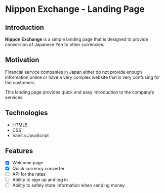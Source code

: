 # Nippon Exchange - Landing Page

## Introduction
**Nippon Exchange** is a simple landing page that is designed to provide conversion of Japanese Yen to other currencies.

## Motivation
Financial service companies in Japan either do not provide enough information online or have a very complex website that is very confusing for the customers.

This landing page provides quick and easy introduction to the company’s services.

## Technologies
- HTML5
- CSS
- Vanilla JavaScript

## Features
- [x] Welcome page
- [x] Quick currency converter
- [ ] API for the rates
- [ ] Ability to sign up and log in
- [ ] Ability to safely store information when sending money
